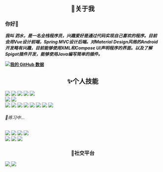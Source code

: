 <h2 align="center">🌱关于我</h2>

### 你好💬

<div>

<strong style="flex-grow: 2">

<i>
我叫 泗水，是一名全栈程序员，兴趣爱好是通过代码实现自己喜欢的程序。目前会用Vue设计前端，Spring MVC设计后端。对Material Design风格的Android开发略有兴趣，目前能够使用XML和Compose UI声明程序的界面。以及了解Spigot插件开发，能够使用Java编写简单的插件。
</i>


	
[![我的 GitHub 数据](https://github-readme-stats.vercel.app/api?username=Shinyoki)]()

</strong>

</div>
<h2 align="center">✨个人技能</h2>

<div>
    <img src="https://img.shields.io/badge/Kotlin-blueviolet?style=for-the-badge&logo=Kotlin"/>
    <img src="https://img.shields.io/badge/Java-orange?style=for-the-badge&logo=JAVA&logoColor=white"/>
    <img src="https://img.shields.io/badge/Html-gray?style=for-the-badge&logo=HTML5&logoColor=white"/>
    <img src="https://img.shields.io/badge/css3-gray?style=for-the-badge&logo=css3&logoColor=white"/>
    <img src="https://img.shields.io/badge/vue.js-blue?style=for-the-badge&logo=vue.js&logoColor=green"/>
</div>

<div>
    <img src="https://img.shields.io/badge/mysql-blue?style=for-the-badge&logo=mysql&logoColor=white"/>
    <img src="https://img.shields.io/badge/redis-critical?style=for-the-badge&logo=redis&logoColor=white"/>
</div>

<div>
    <img src="https://img.shields.io/badge/spring boot-green?style=for-the-badge&logo=springboot"/>
	<img src="https://img.shields.io/badge/spring security-green?style=for-the-badge&logo=springsecurity&logoColor=white"/>
	<img src="https://img.shields.io/badge/Spring MVC-green?style=for-the-badge&logo=Spring&logoColor=white"/>
    <img src="https://img.shields.io/badge/Mybatis Plus-informational?style=for-the-badge&logo=MySQL&logoColor=white"/>
    <img src="https://img.shields.io/badge/vue router-brightgreen?style=for-the-badge&logo=vue.js&logoColor=green"/>
    <img src="https://img.shields.io/badge/vuex-brightgreen?style=for-the-badge&logo=vue.js&logoColor=green"/>
    <img src="https://img.shields.io/badge/element UI-1697f6?style=for-the-badge&logo=vue.js&logoColor=green"/>
    <img src="https://img.shields.io/badge/vuetify-7bc6ff?style=for-the-badge&logo=vuetify&logoColor=white"/>
 </div>

<h6>👋练习中...</h6>

<div>
    <img src="https://img.shields.io/badge/spring cloud-green?style=for-the-badge&logo=icloud&logoColor=white"/>
	<img src="https://img.shields.io/badge/nacos-gray?style=for-the-badge&logoColor=white"/>
    <img src="https://img.shields.io/badge/sentinel-gray?style=for-the-badge&logoColor=white"/>
	<img src="https://img.shields.io/badge/gateway-green?style=for-the-badge&logo=spring&logoColor=white"/>
</div>

<div>
    <img src="https://img.shields.io/badge/docker-blue?style=for-the-badge&logo=docker&logoColor=white"/>
	<img src="https://img.shields.io/badge/rabbitMq-red?style=for-the-badge&logo=RabbitMQ&logoColor=white"/>
    <img src="https://img.shields.io/badge/linux-gray?style=for-the-badge&logo=linux&logoColor=white"/>
</div>

<h3 align="center">🔭社交平台</h3>

<div style="display: center; justify-content: space-between">
    <a href="https://github.com/Shinyoki">
    	<img src="https://img.shields.io/badge/dynamic/json?url=https%3A%2F%2Fapi.swo.moe%2Fstats%2Fgithub%2FShinyoki&query=count&color=181717&label=GitHub&labelColor=282c34&logo=github&suffix=+follows&cacheSeconds=3600"/>
    </a>
    <a href="https://space.bilibili.com/1041337349">
        <img src="https://img.shields.io/badge/dynamic/json?url=https%3A%2F%2Fapi.swo.moe%2Fstats%2Fbilibili%2F1041337349&query=count&color=282c34&label=%E5%93%94%E5%93%A9%E5%93%94%E5%93%A9&labelColor=FE7398&logo=data%3Aimage%2Fpng%3Bbase64%2CiVBORw0KGgoAAAANSUhEUgAAAGAAAABgCAYAAADimHc4AAAD7ElEQVR4nO2dW9WrMBCFK6ESkFAJSKiESqgEHCABCZWAhEpAAhL2ecik5dDc%2FpXLBDLfWnlqy0xmJ5BMQnq5CIIgCIIgCIIgCIIgCEIBAHQAemYfrgCunD6wAKAHsEKxALgx+bCQD8%2FS9tmgVqeDr1lLigDgZvDhXso+K9TyTBQRwRJ8AHjntl0Flh5QRAQK%2FmKxPeayWx2OXpBNBKiHvi34b7T2MC4pAvW6twR%2FRwkRKPizBN8CgEcuESj4Lwm+BwBjahEk+H8EwJRKhOaCDzW8e1JLfkUUH1NgmR3XmHffHR1l+72BSs8d7w8U+JDAnZERQMcV+CtUi7dNqFqibB4J7vtrq7xKCuAasbTMXCL4T+5aVk6+2xHUrWdhruAR6HIJcOeu2UHI8zyAe2ytWfEdWz9PVvQ8YAmIQ5dDAB9LFsMVAv8oMO2zAGrC5WNIarRiAuKR9jYEd9pY08aa6uUzIHGRdkgKd8pY0yc1WjEBAqypDYoAG0QAZkQAZkQAZkQAZk4vANQenjsSzS3I%2FwcSbXU5jQBUkRtdf4Rar90v8kSv3+I3ffCCSpk8I%2Fw+lgDkdI%2Fv2rEp2CaiWm1AsDQLlDAD+dlFXLMeAaCSeLZdaSFE5VUQNot38cKuEeBgAsSuG0flVZBmEanbXfNQAsS0fgBYIn2fIu3%2FBBMHEyBmDXlFfA8IzeHb+Ems4WAChKykrVA9ZfsQTL57jXzRg4A5wC%2FA8N4ADiZAZwm2XjW75Qh2KOTfA0p4kygPw28OJcCVgn3nDnYo2EwEYRgGH0qAMyICMCMCMCMCMCMCMCMCMCMCfP3qwHDOQ4AAUekTk8FaBRihJnZdYbvtCGC7LvmkM63GjVDINPFrQgCq5ETXfmMzI90FXzPvfqt7x4rEu%2FZaEcCUxFvgz2zO+BUn6UkoaEEAsptiMSX5e8FoRYCN7cVgb4Vq7U%2FH50Pq4JNP7Qiw8UFnJwcK+tXy+Wj6PLEvPgHSHv5UgwA1IQIwwyFAyLJin9RoxYgAzAQIkPwNmf26busC+OIx5TDqo5nDT+F%2FSS%2F9CYzwb+No49zNy2evkYv0LywGGAXUvp6eSneycqOic0w20k7CNgKE7jJunSGLACTCxF27ylmQc98T5MQUH49swd+I0HPXslLKnT0N+wnkrTKi9JZL%2FL9i1SorMmdeQ4TQQ7OFMxIMzGD45w8nUL1im7efENZLJpgPSw0pfz0cdt4U3230Td%2FTvx2R6d2FrHhEWLkq5PELOMsRPHCPnAZGv1xJteL7jbJiaW3sB2nDvPC%2FosSYvjRQz4cJ6n7KO3rYQL7M+L6nVtfDVRAEQRAEQRAEQRAEIZ5%2FSAXmdfXaoQsAAAAASUVORK5CYII%3D&suffix=+%E5%85%B3%E6%B3%A8&cacheSeconds=3600"/>
    </a>
</div>

   





